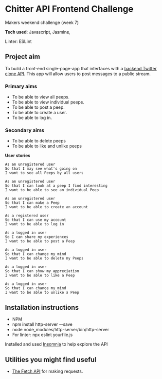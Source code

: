 # Chitter API Frontend Challenge
Makers weekend challenge (week 7)

**Tech used**:
Javascript,
Jasmine,

Linter: ESLint

## Project aim
To build a front-end single-page-app that interfaces with a [backend Twitter clone API](https://github.com/makersacademy/chitter_api_backend). This app will allow users to post messages to a public stream.

### Primary aims
* To be able to view all peeps.
* To be able to view individual peeps.
* To be able to post a peep.
* To be able to create a user.
* To be able to log in.

### Secondary aims
* To be able to delete peeps
* To be able to like and unlike peeps

**User stories**
```
As an unregistered user
So that I may see what's going on
I want to see all Peeps by all users

As an unregistered user
So that I can look at a peep I find interesting
I want to be able to see an individual Peep

As an unregistered user
So that I can make a Peep
I want to be able to create an account

As a registered user
So that I can use my account
I want to be able to log in

As a logged in user
So I can share my experiences
I want to be able to post a Peep

As a logged in user
So that I can change my mind
I want to be able to delete my Peeps

As a logged in user
So that I can show my appreciation
I want to be able to like a Peep

As a logged in user
So that I can change my mind
I want to be able to unlike a Peep
```

## Installation instructions
* NPM
* npm install http-server --save
* node node_modules/http-server/bin/http-server
* For linter: npx eslint yourfile.js

Installed and used [Insomnia](https://insomnia.rest/) to help explore the API



## Utilities you might find useful

* [The Fetch API](https://developer.mozilla.org/en-US/docs/Web/API/Fetch_API/Using_Fetch) for making requests.

